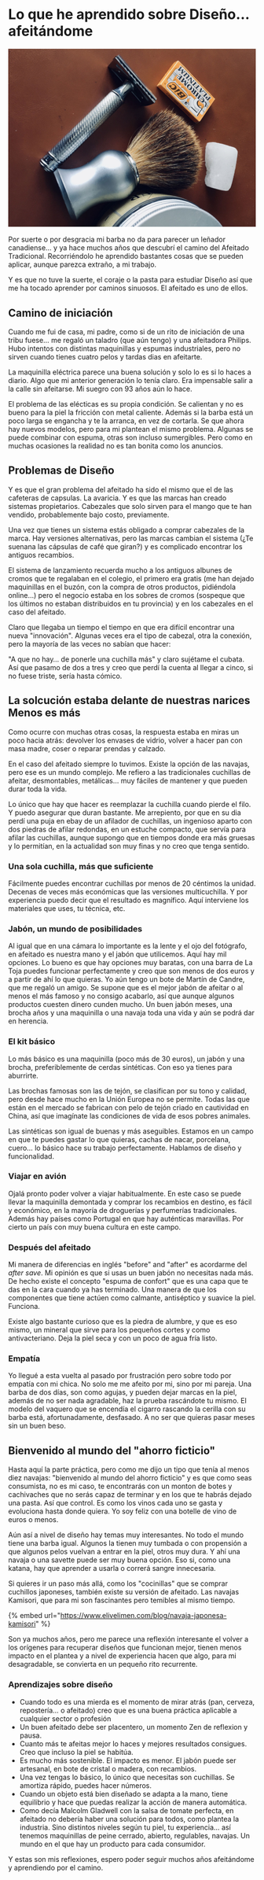 # Lo que he aprendido sobre Diseño… afeitándome

![Mi kit básico que me acompaña desde hace muchos años](../.gitbook/assets/afeitado-basico.jpg)

Por suerte o por desgracia mi barba no da para parecer un leñador canadiense… y ya hace muchos años que descubrí el camino del Afeitado Tradicional. Recorriéndolo he aprendido bastantes cosas que se pueden aplicar, aunque parezca extraño, a mi trabajo.

Y es que no tuve la suerte, el coraje o la pasta para estudiar Diseño así que me ha tocado aprender por caminos sinuosos. El afeitado es uno de ellos.

## Camino de iniciación

Cuando me fui de casa, mi padre, como si de un rito de iniciación de una tribu fuese… me regaló un taladro (que aún tengo) y una afeitadora Philips. Hubo intentos con distintas maquinillas y espumas industriales, pero no sirven cuando tienes cuatro pelos y tardas dias en afeitarte.

La maquinilla eléctrica parece una buena solución y solo lo es si lo haces a diario. Algo que mi anterior generación lo tenía claro. Era impensable salir a la calle sin afeitarse. Mi suegro con 93 años aún lo hace.

El problema de las elécticas es su propia condición. Se calientan y no es bueno para la piel la fricción con metal caliente. Además si la barba está un poco larga se engancha y te la arranca, en vez de cortarla. Se que ahora hay nuevos modelos, pero para mi plantean el mismo problema. Algunas se puede combinar con espuma, otras son incluso sumergibles. Pero como en muchas ocasiones la realidad no es tan bonita como los anuncios.

## Problemas de Diseño

Y es que el gran problema del afeitado ha sido el mismo que el de las cafeteras de capsulas. La avaricia. Y es que las marcas han creado sistemas propietarios. Cabezales que solo sirven para el mango que te han vendido, probablemente bajo costo, previamente.

Una vez que tienes un sistema estás obligado a comprar cabezales de la marca. Hay versiones alternativas, pero las marcas cambian el sistema (¿Te suenana las cápsulas de café que giran?) y es complicado encontrar los antiguos recambios.

El sistema de lanzamiento recuerda mucho a los antiguos albunes de cromos que te regalaban en el colegio, el primero era gratis (me han dejado maquinillas en el buzón, con la compra de otros productos, pidiéndola online…) pero el negocio estaba en los sobres de cromos (sospeque que los últimos no estaban distribuidos en tu provincia) y en los cabezales en el caso del afeitado.

Claro que llegaba un tiempo el tiempo en que era difícil encontrar una nueva "innovación". Algunas veces era el tipo de cabezal, otra la conexión, pero la mayoría de las veces no sabían que hacer:

"A que no hay… de ponerle una cuchilla más" y claro sujétame el cubata. Así que pasamo de dos a tres y creo que perdí la cuenta al llegar a cinco, si no fuese triste, sería hasta cómico.

## La solcución estaba delante de nuestras narices Menos es más

Como ocurre con muchas otras cosas, la respuesta estaba en miras un poco hacia atrás: devolver los envases de vidrio, volver a hacer pan con masa madre, coser o reparar prendas y calzado.

En el caso del afeitado siempre lo tuvimos. Existe la opción de las navajas, pero ese es un mundo complejo. Me refiero a las tradicionales cuchillas de afeitar, desmontables, metálicas… muy fáciles de mantener y que pueden durar toda la vida.

Lo único que hay que hacer es reemplazar la cuchilla cuando pierde el filo. Y puedo asegurar que duran bastante. Me arrepiento, por que en su dia perdí una puja en ebay de un afilador de cuchillas, un ingenioso aparto con dos piedras de afilar redondas, en un estuche compacto, que servía para afilar las cuchillas, aunque supongo que en tiempos donde era más gruesas y lo permitían, en la actualidad son muy finas y no creo que tenga sentido.

### Una sola cuchilla, más que suficiente

Fácilmente puedes encontrar cuchillas por menos de 20 céntimos la unidad. Decenas de veces más económicas que las versiones multicuchilla. Y por experiencia puedo decir que el resultado es magnífico. Aquí interviene los materiales que uses, tu técnica, etc.

### Jabón, un mundo de posibilidades

Al igual que en una cámara lo importante es la lente y el ojo del fotógrafo, en afeitado es nuestra mano y el jabón que utilicemos. Aquí hay mil opciones. Lo bueno es que hay opciones muy baratas, con una barra de La Toja puedes funcionar perfectamente y creo que son menos de dos euros y a partir de ahí lo que quieras. Yo aún tengo un bote de Martín de Candre, que me regaló un amigo. Se supone que es el mejor jabón de afeitar o al menos el más famoso y no consigo acabarlo, así que aunque algunos productos cuesten dinero cunden mucho. Un buen jabón meses, una brocha años y una maquinilla o una navaja toda una vida y aún se podrá dar en herencia.

### El kit básico

Lo más básico es una maquinilla (poco más de 30 euros), un jabón y una brocha, preferiblemente de cerdas sintéticas. Con eso ya tienes para aburrirte.

Las brochas famosas son las de tejón, se clasifican por su tono y calidad, pero desde hace mucho en la Unión Europea no se permite. Todas las que están en el mercado se fabrican con pelo de tejón criado en cautividad en China, así que imagínate las condiciones de vida de esos pobres animales.

Las sintéticas son igual de buenas y más aseguibles. Estamos en un campo en que te puedes gastar lo que quieras, cachas de nacar, porcelana, cuero… lo básico hace su trabajo perfectamente. Hablamos de diseño y funcionalidad.

### Viajar en avión

Ojalá pronto poder volver a viajar habitualmente. En este caso se puede llevar la maquinilla demontada y comprar los recambios en destino, es fácil y económico, en la mayoría de droguerías y perfumerías tradicionales. Además hay países como Portugal en que hay auténticas maravillas. Por cierto un país con muy buena cultura en este campo.

### Después del afeitado

Mi manera de diferencias en inglés "before" and "after" es acordarme del _after save_. Mi opinión es que si usas un buen jabón no necesitas nada más. De hecho existe el concepto "espuma de confort" que es una capa que te das en la cara cuando ya has terminado. Una manera de que los componentes que tiene actúen como calmante, antiséptico y suavice la piel. Funciona.

Existe algo bastante curioso que es la piedra de alumbre, y que es eso mismo, un mineral que sirve para los pequeños cortes y como antivacteriano. Deja la piel seca y con un poco de agua fría listo.

### Empatía

Yo llegué a esta vuelta al pasado por frustración pero sobre todo por empatía con mi chica. No solo me me afeito por mi, sino por mi pareja. Una barba de dos días, son como agujas, y pueden dejar marcas en la piel, además de no ser nada agradable, haz la prueba rascándote tu mismo. El modelo del vaquero que se encendía el cigarro rascando la cerilla con su barba está, afortunadamente, desfasado. A no ser que quieras pasar meses sin un buen beso.

## Bienvenido al mundo del "ahorro ficticio"

Hasta aquí la parte práctica, pero como me dijo un tipo que tenía al menos diez navajas: "bienvenido al mundo del ahorro ficticio" y es que como seas consumista, no es mi caso, te encontrarás con un monton de botes y cachivaches que no serás capaz de terminar y en los que te habrás dejado una pasta. Así que control. Es como los vinos cada uno se gasta y evoluciona hasta donde quiera. Yo soy feliz con una botelle de vino de euros o menos.

Aún así a nivel de diseño hay temas muy interesantes. No todo el mundo tiene una barba igual. Algunos la tienen muy tumbada o con propensión a que algunos pelos vuelvan a entrar en la piel, otros muy dura. Y ahí una navaja o una savette puede ser muy buena opción. Eso si, como una katana, hay que aprender a usarla o correrá sangre innecesaria.

Si quieres ir un paso más allá, como los "cocinillas" que se comprar cuchillos japoneses, también existe su versión de afeitado. Las navajas Kamisori, que para mi son fascinantes pero temibles al mismo tiempo.

{% embed url="https://www.elivelimen.com/blog/navaja-japonesa-kamisori" %}

Son ya muchos años, pero me parece una reflexión interesante el volver a los orígenes para recuperar diseños que funcionan mejor, tienen menos impacto en el plantea y a nivel de experiencia hacen que algo, para mi desagradable, se convierta en un pequeño rito recurrente.

### Aprendizajes sobre diseño

* Cuando todo es una mierda es el momento de mirar atrás (pan, cerveza, repostería… o afeitado) creo que es una buena práctica aplicable a cualquier sector o profesión
* Un buen afeitado debe ser placentero, un momento Zen de reflexion y pausa.
* Cuanto más te afeitas mejor lo haces y mejores resultados consigues. Creo que incluso la piel se habitúa.
* Es mucho más sostenible. El impacto es menor. El jabón puede ser artesanal, en bote de cristal o madera, con recambios.
* Una vez tengas lo básico, lo único que necesitas son cuchillas. Se amortiza rápido, puedes hacer números.
* Cuando un objeto está bien diseñado se adapta a la mano, tiene equilibrio y hace que puedas realizar la acción de manera automática.
* Como decía Malcolm Gladwell con la salsa de tomate perfecta, en afeitado no debería haber una solución para todos, como plantea la industria. Sino distintos niveles según tu piel, tu experiencia… así tenemos maquinillas de peine cerrado, abierto, regulables, navajas. Un mundo en el que hay un producto para cada consumidor.

Y estas son mis reflexiones, espero poder seguir muchos años afeitándome y aprendiendo por el camino.

